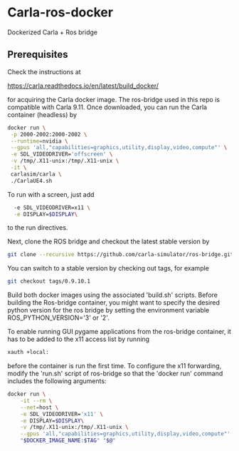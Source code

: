 # Carla-ros-docker
Dockerized Carla + Ros bridge

## Prerequisites

Check the instructions at

https://carla.readthedocs.io/en/latest/build_docker/

for acquiring the Carla docker image. The ros-bridge used in this repo is compatible with Carla 9.11. Once downloaded, you can run the Carla container (headless) by

```bash
docker run \
 -p 2000-2002:2000-2002 \
 --runtime=nvidia \
 --gpus 'all,"capabilities=graphics,utility,display,video,compute"' \
 -e SDL_VIDEODRIVER='offscreen' \
 -v /tmp/.X11-unix:/tmp/.X11-unix \
 -it \
 carlasim/carla \
 ./CarlaUE4.sh
```

To run with a screen, just add 

```bash
  -e SDL_VIDEODRIVER=x11 \
  -e DISPLAY=$DISPLAY\
```
to the run directives.


Next, clone the ROS bridge and checkout the latest stable version by

```bash
git clone --recursive https://github.com/carla-simulator/ros-bridge.git
```

You can switch to a stable version by checking out tags, for example

```bash
git checkout tags/0.9.10.1
```

Build both docker images using the associated 'build.sh' scripts. Before building the Ros-bridge container, you might want to specify the desired python version for the ros bridge by setting the environment variable ROS_PYTHON_VERSION='3' or '2'.

To enable running GUI pygame applications from the ros-bridge container, it has to be added to the x11 access list by running 


```bash
xauth +local:
```

before the container is run the first time. To configure the x11 forwarding, modify the 'run.sh' script of ros-bridge so that the 'docker run' command includes the following arguments:

```bash
docker run \
    -it --rm \
    --net=host \
    -e SDL_VIDEODRIVER='x11' \
    -e DISPLAY=$DISPLAY\
    -v /tmp/.X11-unix:/tmp/.X11-unix \
    --gpus 'all,"capabilities=graphics,utility,display,video,compute"' \
    "$DOCKER_IMAGE_NAME:$TAG" "$@"
```


